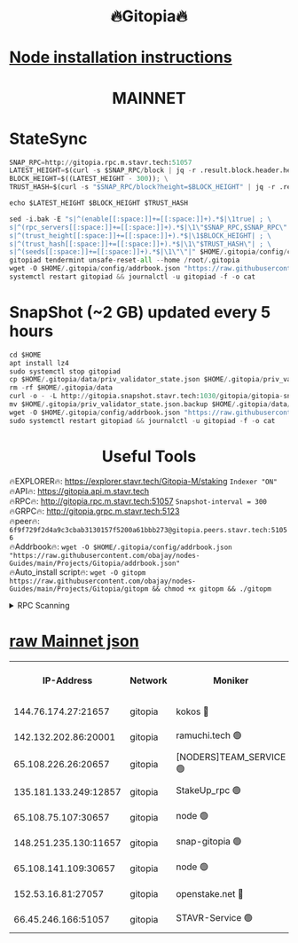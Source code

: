 <h1 align="center"> 🔥Gitopia🔥</h1>

[Node installation instructions](https://github.com/obajay/nodes-Guides/tree/main/Projects/Gitopia)
=

<h1 align="center"> MAINNET</h1>

# StateSync
```python
SNAP_RPC=http://gitopia.rpc.m.stavr.tech:51057
LATEST_HEIGHT=$(curl -s $SNAP_RPC/block | jq -r .result.block.header.height); \
BLOCK_HEIGHT=$((LATEST_HEIGHT - 300)); \
TRUST_HASH=$(curl -s "$SNAP_RPC/block?height=$BLOCK_HEIGHT" | jq -r .result.block_id.hash)

echo $LATEST_HEIGHT $BLOCK_HEIGHT $TRUST_HASH

sed -i.bak -E "s|^(enable[[:space:]]+=[[:space:]]+).*$|\1true| ; \
s|^(rpc_servers[[:space:]]+=[[:space:]]+).*$|\1\"$SNAP_RPC,$SNAP_RPC\"| ; \
s|^(trust_height[[:space:]]+=[[:space:]]+).*$|\1$BLOCK_HEIGHT| ; \
s|^(trust_hash[[:space:]]+=[[:space:]]+).*$|\1\"$TRUST_HASH\"| ; \
s|^(seeds[[:space:]]+=[[:space:]]+).*$|\1\"\"|" $HOME/.gitopia/config/config.toml
gitopiad tendermint unsafe-reset-all --home /root/.gitopia
wget -O $HOME/.gitopia/config/addrbook.json "https://raw.githubusercontent.com/obajay/nodes-Guides/main/Projects/Gitopia/addrbook.json"
systemctl restart gitopiad && journalctl -u gitopiad -f -o cat
```
# SnapShot (~2 GB) updated every 5 hours
```python
cd $HOME
apt install lz4
sudo systemctl stop gitopiad
cp $HOME/.gitopia/data/priv_validator_state.json $HOME/.gitopia/priv_validator_state.json.backup
rm -rf $HOME/.gitopia/data
curl -o - -L http://gitopia.snapshot.stavr.tech:1030/gitopia/gitopia-snap.tar.lz4 | lz4 -c -d - | tar -x -C $HOME/.gitopia --strip-components 2
mv $HOME/.gitopia/priv_validator_state.json.backup $HOME/.gitopia/data/priv_validator_state.json
wget -O $HOME/.gitopia/config/addrbook.json "https://raw.githubusercontent.com/obajay/nodes-Guides/main/Projects/Gitopia/addrbook.json"
sudo systemctl restart gitopiad && journalctl -u gitopiad -f -o cat
```
 <h1 align="center"> Useful Tools</h1>

🔥EXPLORER🔥:      https://explorer.stavr.tech/Gitopia-M/staking  `Indexer "ON"` \
🔥API🔥: 			 		 https://gitopia.api.m.stavr.tech \
🔥RPC🔥:           http://gitopia.rpc.m.stavr.tech:51057              `Snapshot-interval = 300` \
🔥GRPC🔥:          http://gitopia.grpc.m.stavr.tech:5123 \
🔥peer🔥:					 `6f9f729f2d4a9c3cbab3130157f5200a61bbb273@gitopia.peers.stavr.tech:51056` \
🔥Addrbook🔥:    ```wget -O $HOME/.gitopia/config/addrbook.json "https://raw.githubusercontent.com/obajay/nodes-Guides/main/Projects/Gitopia/addrbook.json"``` \
🔥Auto_install script🔥: ```wget -O gitopm https://raw.githubusercontent.com/obajay/nodes-Guides/main/Projects/Gitopia/gitopm && chmod +x gitopm && ./gitopm```


<details>
<summary>RPC Scanning</summary>

<h2 align="center"> We scan nodes in real time every 4 hours. And we provide the final result of RPC endpoints.
We cannot influence the operation of these nodes in any way. </h2>


```python
If Voting Power is higher than 0 --> then the Node is a validator of the network and may be subject to attack and be a potential threat to the chain.
```
```python
We marked such validators with a red symbol
```

</details>

[raw Mainnet json](https://rpc-check.gitopm.stavr.tech/gitopm/rpc-gitopm-result.json)
=

<table><tr><th>IP-Address</th><th>Network</th><th>Moniker</th><th>Latest Block Height</th><th>Earliest Block Height</th><th>Catching Up</th><th>Tx Index</th><th>Voting Power</th><th>Scan Time</th></tr><tr><td>144.76.174.27:21657</td><td>gitopia</td><td>kokos 🔴</td><td>11028631</td><td>6071990</td><td>False</td><td>off</td><td>936373</td><td>2023-12-22T03:43:48.547977733UTC</td></tr><tr><td>142.132.202.86:20001</td><td>gitopia</td><td>ramuchi.tech 🟢</td><td>11028630</td><td>6548337</td><td>False</td><td>on</td><td>0</td><td>2023-12-22T03:43:45.882931479UTC</td></tr><tr><td>65.108.226.26:20657</td><td>gitopia</td><td>[NODERS]TEAM_SERVICE 🟢</td><td>11028643</td><td>6846001</td><td>False</td><td>on</td><td>0</td><td>2023-12-22T03:44:07.689931841UTC</td></tr><tr><td>135.181.133.249:12857</td><td>gitopia</td><td>StakeUp_rpc 🟢</td><td>11028630</td><td>8010001</td><td>False</td><td>on</td><td>0</td><td>2023-12-22T03:43:46.208958819UTC</td></tr><tr><td>65.108.75.107:30657</td><td>gitopia</td><td>node 🟢</td><td>11028625</td><td>8802845</td><td>False</td><td>on</td><td>0</td><td>2023-12-22T03:43:59.174240101UTC</td></tr><tr><td>148.251.235.130:11657</td><td>gitopia</td><td>snap-gitopia 🟢</td><td>11028628</td><td>9516001</td><td>False</td><td>on</td><td>0</td><td>2023-12-22T03:43:43.609397233UTC</td></tr><tr><td>65.108.141.109:30657</td><td>gitopia</td><td>node 🟢</td><td>11028628</td><td>10145845</td><td>False</td><td>on</td><td>0</td><td>2023-12-22T03:43:43.352147244UTC</td></tr><tr><td>152.53.16.81:27057</td><td>gitopia</td><td>openstake.net 🔴</td><td>11028605</td><td>10455001</td><td>False</td><td>off</td><td>5845</td><td>2023-12-22T03:43:05.048533175UTC</td></tr><tr><td>66.45.246.166:51057</td><td>gitopia</td><td>STAVR-Service 🟢</td><td>11028616</td><td>11024001</td><td>False</td><td>on</td><td>0</td><td>2023-12-22T03:43:24.601844031UTC</td></tr></table>
